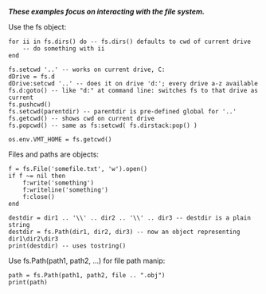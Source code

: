 ***These examples focus on interacting with the file system.***

Use the fs object: 

    for ii in fs.dirs() do -- fs.dirs() defaults to cwd of current drive
        -- do something with ii
    end

    fs.setcwd '..' -- works on current drive, C:
    dDrive = fs.d
    dDrive:setcwd '..' -- does it on drive 'd:'; every drive a-z available
    fs.d:goto() -- like "d:" at command line: switches fs to that drive as current
    fs.pushcwd()
    fs.setcwd(parentdir) -- parentdir is pre-defined global for '..'
    fs.getcwd() -- shows cwd on current drive
    fs.popcwd() -- same as fs:setcwd( fs.dirstack:pop() )

    os.env.VMT_HOME = fs.getcwd()

Files and paths are objects: 

    f = fs.File('somefile.txt', 'w').open()
	if f ~= nil then
		f:write('something')
		f:writeline('something')
		f:close()
	end

    destdir = dir1 .. '\\' .. dir2 .. '\\' .. dir3 -- destdir is a plain string
    destdir = fs.Path(dir1, dir2, dir3) -- now an object representing dir1\dir2\dir3
    print(destdir) -- uses tostring()

Use fs.Path(path1, path2, ...) for file path manip: 

    path = fs.Path(path1, path2, file .. ".obj")
	print(path)
	

